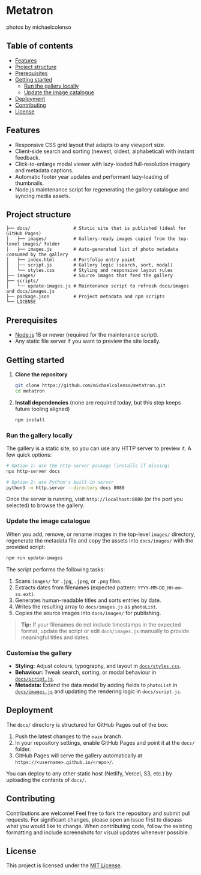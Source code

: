 # Metatron

photos by michaelcolenso

## Table of contents
- [Features](#features)
- [Project structure](#project-structure)
- [Prerequisites](#prerequisites)
- [Getting started](#getting-started)
  - [Run the gallery locally](#run-the-gallery-locally)
  - [Update the image catalogue](#update-the-image-catalogue)
- [Deployment](#deployment)
- [Contributing](#contributing)
- [License](#license)

## Features
- Responsive CSS grid layout that adapts to any viewport size.
- Client-side search and sorting (newest, oldest, alphabetical) with instant feedback.
- Click-to-enlarge modal viewer with lazy-loaded full-resolution imagery and metadata captions.
- Automatic footer year updates and performant lazy-loading of thumbnails.
- Node.js maintenance script for regenerating the gallery catalogue and syncing media assets.

## Project structure

```
├── docs/                # Static site that is published (ideal for GitHub Pages)
│   ├── images/          # Gallery-ready images copied from the top-level images/ folder
│   ├── images.js        # Auto-generated list of photo metadata consumed by the gallery
│   ├── index.html       # Portfolio entry point
│   ├── script.js        # Gallery logic (search, sort, modal)
│   └── styles.css       # Styling and responsive layout rules
├── images/              # Source images that feed the gallery
├── scripts/
│   └── update-images.js # Maintenance script to refresh docs/images and docs/images.js
├── package.json         # Project metadata and npm scripts
└── LICENSE
```

## Prerequisites
- [Node.js](https://nodejs.org/) 18 or newer (required for the maintenance script).
- Any static file server if you want to preview the site locally.

## Getting started
1. **Clone the repository**
   ```bash
   git clone https://github.com/michaelcolenso/metatron.git
   cd metatron
   ```
2. **Install dependencies** (none are required today, but this step keeps future tooling aligned)
   ```bash
   npm install
   ```

### Run the gallery locally
The gallery is a static site, so you can use any HTTP server to preview it. A few quick options:

```bash
# Option 1: use the http-server package (installs if missing)
npx http-server docs

# Option 2: use Python's built-in server
python3 -m http.server --directory docs 8080
```

Once the server is running, visit `http://localhost:8080` (or the port you selected) to browse the gallery.

### Update the image catalogue
When you add, remove, or rename images in the top-level `images/` directory, regenerate the metadata file and copy the assets into `docs/images/` with the provided script:

```bash
npm run update-images
```

The script performs the following tasks:
1. Scans `images/` for `.jpg`, `.jpeg`, or `.png` files.
2. Extracts dates from filenames (expected pattern: `YYYY-MM-DD_HH-mm-ss.ext`).
3. Generates human-readable titles and sorts entries by date.
4. Writes the resulting array to `docs/images.js` as `photoList`.
5. Copies the source images into `docs/images/` for publishing.

> **Tip:** If your filenames do not include timestamps in the expected format, update the script or edit `docs/images.js` manually to provide meaningful titles and dates.

### Customise the gallery
- **Styling:** Adjust colours, typography, and layout in [`docs/styles.css`](docs/styles.css).
- **Behaviour:** Tweak search, sorting, or modal behaviour in [`docs/script.js`](docs/script.js).
- **Metadata:** Extend the data model by adding fields to `photoList` in [`docs/images.js`](docs/images.js) and updating the rendering logic in `docs/script.js`.

## Deployment
The `docs/` directory is structured for GitHub Pages out of the box:
1. Push the latest changes to the `main` branch.
2. In your repository settings, enable GitHub Pages and point it at the `docs/` folder.
3. GitHub Pages will serve the gallery automatically at `https://<username>.github.io/<repo>/`.

You can deploy to any other static host (Netlify, Vercel, S3, etc.) by uploading the contents of `docs/`.

## Contributing
Contributions are welcome! Feel free to fork the repository and submit pull requests. For significant changes, please open an issue first to discuss what you would like to change. When contributing code, follow the existing formatting and include screenshots for visual updates whenever possible.

## License
This project is licensed under the [MIT License](LICENSE).
